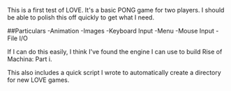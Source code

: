 This is a first test of LOVE. It's a basic PONG game for two players. I should be able to polish this off quickly to get what I need.

##Particulars
-Animation
-Images
-Keyboard Input
-Menu
-Mouse Input
-File I/O

If I can do this easily, I think I've found the engine I can use to build Rise of Machina: Part i.

This also includes a quick script I wrote to automatically create a directory for new LOVE games.
